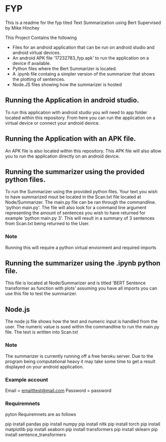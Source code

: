 # FYP

This is a readme for the fyp tited Text Summarization using Bert Supervised by Mike Hinchey

This Project Contains the following

* Files for an android application that can be run on android studio and android virtual devices.
* An android APK file '17232783_fyp.apk' to run the application on a device if available.
* Python files where the Bert Summarizer is located.
* A .ipynb file containg a simpler version of the summarizer that shows the plotting of sentences.
* Node.JS files showing how the summarizer is hosted

## Running the Application in android studio.
To run this application with android studio you will need to app folder located within this repository. From here you can run the application on a virtual device or connect your android device.

## Running the Application with an APK file.
An APK file is also located within this repository. This APK file will also allow you to run the application directly on an android device.

## Running the summarizer using the provided python files. 
To run the Summarizer using the provided python files. Your text you wish to have summarized msut be located in the Scan.txt file located at Node/Summarizer. The main.py file can be ran through the commandline. 'python main.py'.
The file will also look for a command line argument representing the amount of sentences you wish to have returned for example 'python main.py 3'. This will result in a summary of 3 sentences from Scan.txt being returned to the User.
### Note
Running this will require a python virtual enviorment and required imports

## Running the summarizer using the .ipynb python file. 
This file is located at Node/Summarizer and is titled 'BERT Sentence transformer as function with plots' assuming you have all imports you can use this file to test the summarizer.

## Node.js
The node js file shows how the text and numeric input is handled from the user. The numeric value is sued within the commandline to run the main.py file. The text is written into Scan.txt

### Note
The summarizer is currently running off a free heroku server. Due to the program being computational heavy it may take some time to get a result displayed on your android application.

### Example account
Email = emaitltest@mail.com
Password = password

### Requiremnets
pyton Requiremnets are as follows

pip install pandas
pip install numpy
pip install nltk
pip install torch
pip install matplotlib
pip install seaborn
pip install transformers
pip install sklearn
pip install sentence_transformers









